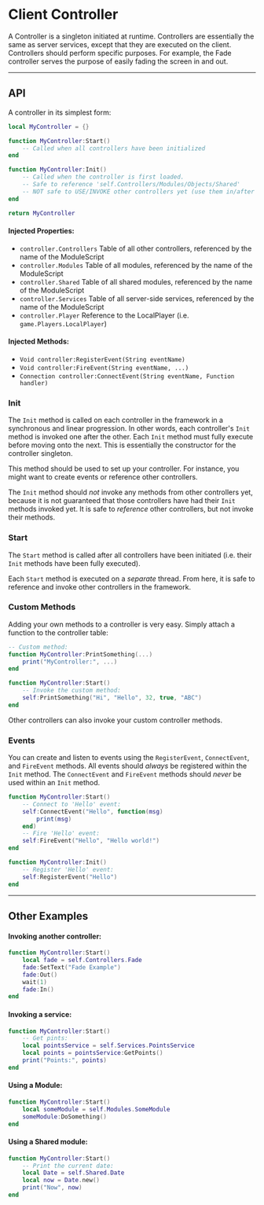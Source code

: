 # Client Controller

A Controller is a singleton initiated at runtime. Controllers are essentially the same as server services, except that they are executed on the client. Controllers should perform specific purposes. For example, the Fade controller serves the purpose of easily fading the screen in and out.

-----------------------------------------------

## API
A controller in its simplest form:

```lua
local MyController = {}

function MyController:Start()
	-- Called when all controllers have been initialized
end

function MyController:Init()
	-- Called when the controller is first loaded.
	-- Safe to reference 'self.Controllers/Modules/Objects/Shared'
	-- NOT safe to USE/INVOKE other controllers yet (use them in/after Start method)
end

return MyController
```

#### Injected Properties:
- `controller.Controllers` Table of all other controllers, referenced by the name of the ModuleScript
- `controller.Modules` Table of all modules, referenced by the name of the ModuleScript
- `controller.Shared` Table of all shared modules, referenced by the name of the ModuleScript
- `controller.Services` Table of all server-side services, referenced by the name of the ModuleScript
- `controller.Player` Reference to the LocalPlayer (i.e. `game.Players.LocalPlayer`)

#### Injected Methods:
- `Void controller:RegisterEvent(String eventName)`
- `Void controller:FireEvent(String eventName, ...)`
- `Connection controller:ConnectEvent(String eventName, Function handler)`

### Init
The `Init` method is called on each controller in the framework in a synchronous and linear progression. In other words, each controller's `Init` method is invoked one after the other. Each `Init` method must fully execute before moving onto the next. This is essentially the constructor for the controller singleton.

This method should be used to set up your controller. For instance, you might want to create events or reference other controllers.

The `Init` method should _not_ invoke any methods from other controllers yet, because it is not guaranteed that those controllers have had their `Init` methods invoked yet. It is safe to _reference_ other controllers, but not invoke their methods.

### Start
The `Start` method is called after all controllers have been initiated (i.e. their `Init` methods have been fully executed).

Each `Start` method is executed on a _separate_ thread. From here, it is safe to reference and invoke other controllers in the framework.

### Custom Methods
Adding your own methods to a controller is very easy. Simply attach a function to the controller table:
```lua
-- Custom method:
function MyController:PrintSomething(...)
	print("MyController:", ...)
end

function MyController:Start()
	-- Invoke the custom method:
	self:PrintSomething("Hi", "Hello", 32, true, "ABC")
end
```

Other controllers can also invoke your custom controller methods.

### Events
You can create and listen to events using the `RegisterEvent`, `ConnectEvent`, and `FireEvent` methods. All events should _always_ be registered within the `Init` method. The `ConnectEvent` and `FireEvent` methods should _never_ be used within an `Init` method.
```lua
function MyController:Start()
	-- Connect to 'Hello' event:
	self:ConnectEvent("Hello", function(msg)
		print(msg)
	end)
	-- Fire 'Hello' event:
	self:FireEvent("Hello", "Hello world!")
end

function MyController:Init()
	-- Register 'Hello' event:
	self:RegisterEvent("Hello")
end
```

-----------------------------------------------

## Other Examples

#### Invoking another controller:
```lua
function MyController:Start()
	local fade = self.Controllers.Fade
	fade:SetText("Fade Example")
	fade:Out()
	wait(1)
	fade:In()
end
```

#### Invoking a service:
```lua
function MyController:Start()
	-- Get pints:
	local pointsService = self.Services.PointsService
	local points = pointsService:GetPoints()
	print("Points:", points)
end
```

#### Using a Module:
```lua
function MyController:Start()
	local someModule = self.Modules.SomeModule
	someModule:DoSomething()
end
```

#### Using a Shared module:
```lua
function MyController:Start()
	-- Print the current date:
	local Date = self.Shared.Date
	local now = Date.new()
	print("Now", now)
end
```